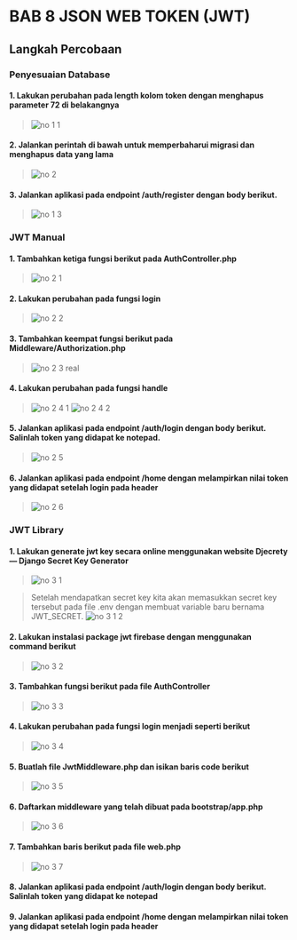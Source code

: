 # BAB 8 JSON WEB TOKEN (JWT)

## Langkah Percobaan
### Penyesuaian Database
#### 1. Lakukan perubahan pada length kolom token dengan menghapus parameter 72 di belakangnya
> ![no 1 1](https://github.com/anasRafitiya/Praktikum-Pemrograman-Integratif/assets/125624764/30cf79a2-9d95-42a2-95d5-0354ba5256c8)

#### 2. Jalankan perintah di bawah untuk memperbaharui migrasi dan menghapus data yang lama
> ![no 2](https://github.com/anasRafitiya/Praktikum-Pemrograman-Integratif/assets/125624764/1f4f1e14-d200-4bbb-adfa-3f500c6c03d5)

#### 3. Jalankan aplikasi pada endpoint /auth/register dengan body berikut.
> ![no 1 3](https://github.com/anasRafitiya/Praktikum-Pemrograman-Integratif/assets/125624764/56fca527-ef16-4332-914c-a017c6b885eb)

### JWT Manual
#### 1. Tambahkan ketiga fungsi berikut pada AuthController.php
> ![no 2 1](https://github.com/anasRafitiya/Praktikum-Pemrograman-Integratif/assets/125624764/6789b037-798b-43de-9a4d-ffb3fde5ae85)

#### 2. Lakukan perubahan pada fungsi login
> ![no 2 2](https://github.com/anasRafitiya/Praktikum-Pemrograman-Integratif/assets/125624764/05f8a44e-ca97-4bc9-9e12-8996b0fd67d1)

#### 3. Tambahkan keempat fungsi berikut pada Middleware/Authorization.php
> ![no 2 3 real](https://github.com/anasRafitiya/Praktikum-Pemrograman-Integratif/assets/125624764/3ab9d482-c006-4e55-8ffe-d2cbb78146f4)

#### 4. Lakukan perubahan pada fungsi handle
> ![no 2 4 1](https://github.com/anasRafitiya/Praktikum-Pemrograman-Integratif/assets/125624764/46694605-35d1-48e2-8651-e490a439a4eb)
![no 2 4 2](https://github.com/anasRafitiya/Praktikum-Pemrograman-Integratif/assets/125624764/07838742-4180-429d-ac2f-96bd1c8eb661)

#### 5. Jalankan aplikasi pada endpoint /auth/login dengan body berikut. Salinlah token yang didapat ke notepad.
> ![no 2 5](https://github.com/anasRafitiya/Praktikum-Pemrograman-Integratif/assets/125624764/30efa394-0f33-496a-8b1c-5f6ad90107fd)

#### 6. Jalankan aplikasi pada endpoint /home dengan melampirkan nilai token yang didapat setelah login pada header
> ![no 2 6](https://github.com/anasRafitiya/Praktikum-Pemrograman-Integratif/assets/125624764/e3c1ae5a-60a4-4d1b-a7c0-7ad2b82a42a8)

### JWT Library
#### 1. Lakukan generate jwt key secara online menggunakan website Djecrety ― Django Secret Key Generator
> ![no 3 1](https://github.com/anasRafitiya/Praktikum-Pemrograman-Integratif/assets/125624764/352a1613-bcb3-46e6-bce0-9fe633ad8f24)

> Setelah mendapatkan secret key kita akan memasukkan secret key tersebut pada file .env dengan membuat variable baru bernama JWT_SECRET.
> ![no 3 1 2](https://github.com/anasRafitiya/Praktikum-Pemrograman-Integratif/assets/125624764/62146945-52fb-41cb-9eeb-2ac0f1dcf72c)

#### 2. Lakukan instalasi package jwt firebase dengan menggunakan command berikut
> ![no 3 2](https://github.com/anasRafitiya/Praktikum-Pemrograman-Integratif/assets/125624764/49120809-e826-4495-8a81-3a41d6a169da)

#### 3. Tambahkan fungsi berikut pada file AuthController
> ![no 3 3](https://github.com/anasRafitiya/Praktikum-Pemrograman-Integratif/assets/125624764/31a6fe8d-c182-4759-805e-f1102ee51393)

#### 4. Lakukan perubahan pada fungsi login menjadi seperti berikut
> ![no 3 4](https://github.com/anasRafitiya/Praktikum-Pemrograman-Integratif/assets/125624764/39c99273-d7fe-42f9-83cd-3e1c82ec4add)

#### 5. Buatlah file JwtMiddleware.php dan isikan baris code berikut
> ![no 3 5](https://github.com/anasRafitiya/Praktikum-Pemrograman-Integratif/assets/125624764/c9fe314f-e707-4f83-81d4-7a365ff9f17a)

#### 6. Daftarkan middleware yang telah dibuat pada bootstrap/app.php
> ![no 3 6](https://github.com/anasRafitiya/Praktikum-Pemrograman-Integratif/assets/125624764/db0cd568-cafa-485a-9b57-c730e2d167ef)

#### 7. Tambahkan baris berikut pada file web.php
> ![no 3 7](https://github.com/anasRafitiya/Praktikum-Pemrograman-Integratif/assets/125624764/8f8a54d0-f454-4a88-9f85-2f8ac2f38f18)

#### 8. Jalankan aplikasi pada endpoint /auth/login dengan body berikut. Salinlah token yang didapat ke notepad
>

#### 9. Jalankan aplikasi pada endpoint /home dengan melampirkan nilai token yang didapat setelah login pada header
>


